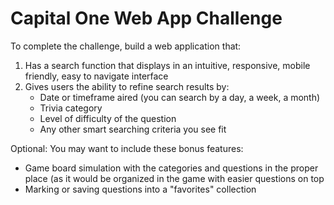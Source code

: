 # Capital One Web App Challenge

To complete the challenge, build a web application that:
1. Has a search function that displays in an intuitive, responsive, mobile friendly, easy to navigate interface
2. Gives users the ability to refine search results by:
   - Date or timeframe aired (you can search by a day, a week, a month)
   - Trivia category
   - Level of difficulty of the question
   - Any other smart searching criteria you see fit

Optional: You may want to include these bonus features:
  - Game board simulation with the categories and questions in the proper place (as it would be organized in the game with easier questions on top
  - Marking or saving questions into a "favorites" collection
